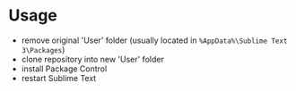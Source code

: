 # Usage
- remove original 'User' folder (usually located in `%AppData%\Sublime Text 3\Packages`)
- clone repository into new 'User' folder
- install Package Control
- restart Sublime Text